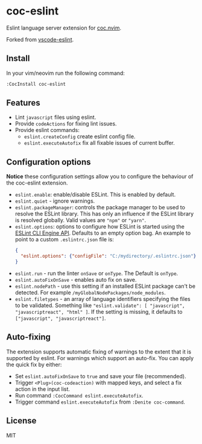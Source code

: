 # coc-eslint

Eslint language server extension for [coc.nvim](https://github.com/neoclide/coc.nvim).

Forked from [vscode-eslint](https://github.com/Microsoft/vscode-eslint).

## Install

In your vim/neovim run the following command:

```sh
:CocInstall coc-eslint
```

## Features

- Lint `javascript` files using eslint.
- Provide `codeActions` for fixing lint issues.
- Provide eslint commands:
  - `eslint.createConfig` create eslint config file.
  - `eslint.executeAutofix` fix all fixable issues of current buffer.

## Configuration options

**Notice** these configuration settings allow you to configure the behaviour of the coc-eslint extension.

- `eslint.enable`: enable/disable ESLint. This is enabled by default.
- `eslint.quiet` - ignore warnings.
- `eslint.packageManager`: controls the package manager to be used to resolve the ESLint library. This has only an influence if the ESLint library is resolved globally. Valid values are `"npm"` or `"yarn"`.
- `eslint.options`: options to configure how ESLint is started using the [ESLint CLI Engine API](http://eslint.org/docs/developer-guide/nodejs-api#cliengine). Defaults to an empty option bag.
  An example to point to a custom `.eslintrc.json` file is:
  ```json
  {
    "eslint.options": {"configFile": "C:/mydirectory/.eslintrc.json"}
  }
  ```
- `eslint.run` - run the linter `onSave` or `onType`. The Default is `onType`.
- `eslint.autoFixOnSave` - enables auto fix on save.
- `eslint.nodePath` - use this setting if an installed ESLint package can't be detected. For example `/myGlobalNodePackages/node_modules`.
- `eslint.filetypes` - an array of language identifiers specifying the files to be validated. Something like `"eslint.validate": [ "javascript", "javascriptreact", "html" ]`. If the setting is missing, it defaults to `["javascript", "javascriptreact"]`.

## Auto-fixing

The extension supports automatic fixing of warnings to the extent that it is supported by eslint.
For warnings which support an auto-fix. You can apply the quick fix by either:

- Set `eslint.autoFixOnSave` to `true` and save your file (recommended).
- Trigger `<Plug>(coc-codeaction)` with mapped keys, and select a fix action in the input list.
- Run command `:CocCommand eslint.executeAutofix`.
- Trigger command `eslint.executeAutofix` from `:Denite coc-command`.

## License

MIT

